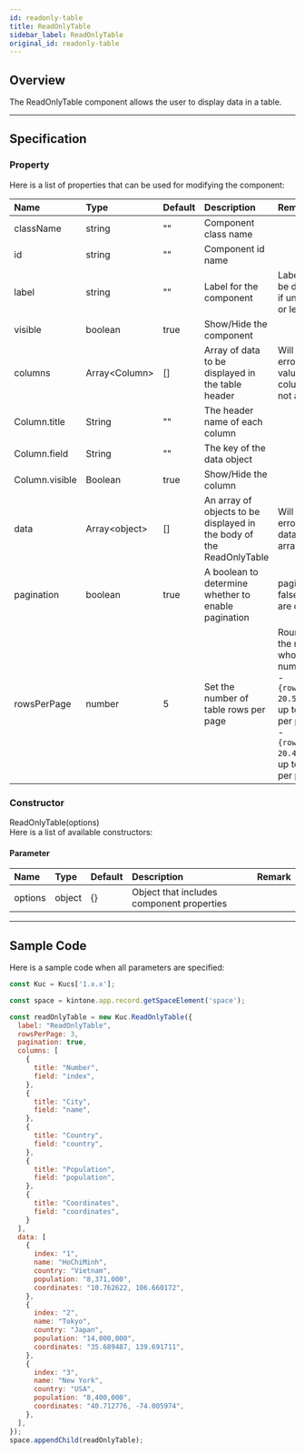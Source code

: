 ```yaml
---
id: readonly-table
title: ReadOnlyTable
sidebar_label: ReadOnlyTable
original_id: readonly-table
---
```


## Overview

The ReadOnlyTable component allows the user to display data in a table.

<div class="sample-container" id="date-picker">
  <div id="sample-container__components"></div>
</div>
<script src="/js/samples/desktop/readonly-table.js"></script>

---

## Specification

### Property

Here is a list of properties that can be used for modifying the component:

| Name   | Type | Default | Description | Remark |
| :--- | :--- | :--- | :--- | :--- |
| className | string | ""  | Component class name | |
| id | string | ""  | Component id name | |
| label | string | ""  | Label for the component | Label will not be displayed if unspecified or left empty |
| visible | boolean | true | Show/Hide the component | |
| columns | Array\<Column\> | []  | Array of data to be displayed in the table header | Will result an error if the value for columns is not an array |
| Column.title | String | "" | The header name of each column | |
| Column.field | String | "" | The key of the data object | |
| Column.visible | Boolean | true | Show/Hide the column | |
| data | Array\<object\> | []  | An array of objects to be displayed in the body of the ReadOnlyTable | Will result an error if the data is not an array |
| pagination | boolean | true | A boolean to determine whether to enable pagination | pagination is false, all rows are displayed. |
| rowsPerPage | number | 5 | Set the number of table rows per page | Round off to the nearest whole number: <br/> - `{rowsPerPage: 20.5}` Display up to 21 rows per page. <br/> - `{rowsPerPage: 20.4}` Display up to 20 rows per page|

### Constructor

ReadOnlyTable(options)<br>
Here is a list of available constructors:

#### Parameter
| Name | Type | Default | Description | Remark |
| :--- | :--- | :--- | :--- | :--- |
| options | object | {} | Object that includes component properties |  |

---
## Sample Code

Here is a sample code when all parameters are specified:

```javascript
const Kuc = Kucs['1.x.x'];

const space = kintone.app.record.getSpaceElement('space');

const readOnlyTable = new Kuc.ReadOnlyTable({
  label: "ReadOnlyTable",
  rowsPerPage: 3,
  pagination: true,
  columns: [
    {
      title: "Number",
      field: "index",
    },
    {
      title: "City",
      field: "name",
    },
    {
      title: "Country",
      field: "country",
    },
    {
      title: "Population",
      field: "population",
    },
    {
      title: "Coordinates",
      field: "coordinates",
    }
  ],
  data: [
    {
      index: "1",
      name: "HoChiMinh",
      country: "Vietnam",
      population: "8,371,000",
      coordinates: "10.762622, 106.660172",
    },
    {
      index: "2",
      name: "Tokyo",
      country: "Japan",
      population: "14,000,000",
      coordinates: "35.689487, 139.691711",
    },
    {
      index: "3",
      name: "New York",
      country: "USA",
      population: "8,400,000",
      coordinates: "40.712776, -74.005974",
    },
  ],
});
space.appendChild(readOnlyTable);
```

